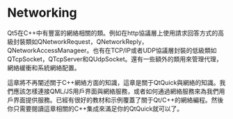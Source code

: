 # Networking

Qt5在C++中有豐富的網絡相關的類。例如在http協議層上使用請求回答方式的高級封裝類如QNetworkRequest，QNetworkReply，QNetworkAccessManageer。也有在TCP/IP或者UDP協議層封裝的低級類如QTcpSocket，QTcpServer和QUdpSocket。還有一些額外的類用來管理代理，網絡緩衝和系統網絡配置。

這章將不再闡述關于C++網絡方面的知識，這章是關于QtQuick與網絡的知識。我們應該怎樣連接QML/JS用戶界面與網絡服務，或者如何通過網絡服務來為我們用戶界面提供服務。已經有很好的教材和示例覆蓋了關于Qt/C++的網絡編程。然後你只需要閱讀這章相關的C++集成來滿足你的QtQuick就可以了。

